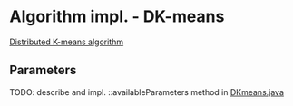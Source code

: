 # Algorithm impl. - DK-means

[Distributed K-means algorithm](https://link.springer.com/chapter/10.1007/978-3-540-77018-3_32)

## Parameters

TODO: describe and impl. ::availableParameters method
in [DKmeans.java](./src/main/java/pl/edu/pw/ddm/platform/algorithms/clustering/dkmeans/DKmeans.java)
